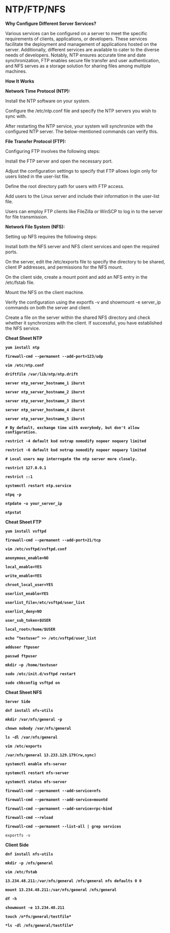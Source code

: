 # NTP/FTP/NFS

**Why Configure Different Server Services?**

Various services can be configured on a server to meet the specific requirements of clients, applications, or developers. These services facilitate the deployment and management of applications hosted on the server. Additionally, different services are available to cater to the diverse needs of developers. Notably, NTP ensures accurate time and date synchronization, FTP enables secure file transfer and user authentication, and NFS serves as a storage solution for sharing files among multiple machines.

**How It Works**

**Network Time Protocol (NTP):**

Install the NTP software on your system.

Configure the /etc/ntp.conf file and specify the NTP servers you wish to sync with.

After restarting the NTP service, your system will synchronize with the configured NTP server. The below-mentioned commands can verify this.

**File Transfer Protocol (FTP):**

Configuring FTP involves the following steps:

Install the FTP server and open the necessary port.

Adjust the configuration settings to specify that FTP allows login only for users listed in the user-list file.

Define the root directory path for users with FTP access.

Add users to the Linux server and include their information in the user-list file.

Users can employ FTP clients like FileZilla or WinSCP to log in to the server for file transmission.

**Network File System (NFS):**

Setting up NFS requires the following steps:

Install both the NFS server and NFS client services and open the required ports.

On the server, edit the /etc/exports file to specify the directory to be shared, client IP addresses, and permissions for the NFS mount.

On the client side, create a mount point and add an NFS entry in the /etc/fstab file.

Mount the NFS on the client machine.

Verify the configuration using the exportfs -v and showmount -e server_ip commands on both the server and client.

Create a file on the server within the shared NFS directory and check whether it synchronizes with the client. If successful, you have established the NFS service.

**Cheat Sheet NTP**

**`yum install ntp`**

**`firewall-cmd --permanent --add-port=123/udp`**

**`vim /etc/ntp.conf`**

**`driftfile /var/lib/ntp/ntp.drift`**

**`server ntp_server_hostname_1 iburst`**

**`server ntp_server_hostname_2 iburst`**

**`server ntp_server_hostname_3 iburst`**

**`server ntp_server_hostname_4 iburst`**

**`server ntp_server_hostname_5 iburst`**

**`# By default, exchange time with everybody, but don't allow configuration.`**

**`restrict -4 default kod notrap nomodify nopeer noquery limited`**

**`restrict -6 default kod notrap nomodify nopeer noquery limited`**

**`# Local users may interrogate the ntp server more closely.`**

**`restrict 127.0.0.1`**

**`restrict ::1`**

**`systemctl restart ntp.service`**

**`ntpq -p`**

**`ntpdate -u your_server_ip`**

**`ntpstat`**

**Cheat Sheet FTP**

**`yum install vsftpd`**

**`firewall-cmd --permanent --add-port=21/tcp`**

**`vim /etc/vsftpd/vsftpd.conf`**

**`anonymous_enable=NO`**

**`local_enable=YES`**

**`write_enable=YES`**

**`chroot_local_user=YES`**

**`userlist_enable=YES`**

**`userlist_file=/etc/vsftpd/user_list`**

**`userlist_deny=NO`**

**`user_sub_token=$USER`**

**`local_root=/home/$USER`**

**`echo “testuser” >> /etc/vsftpd/user_list`**

**`adduser ftpuser`**

**`passwd ftpuser`**

**`mkdir –p /home/testuser`**

**`sudo /etc/init.d/vsftpd restart`**

**`sudo chkconfig vsftpd on`**

**Cheat Sheet NFS**

**`Server Side`**

**`dnf install nfs-utils`**

**`mkdir /var/nfs/general -p`**

**`chown nobody /var/nfs/general`**

**`ls -dl /var/nfs/general`**

**`vim /etc/exports`**

**`/var/nfs/general 13.233.129.179(rw,sync)`**

**`systemctl enable nfs-server`**

**`systemctl restart nfs-server`**

**`systemctl status nfs-server`**

**`firewall-cmd --permanent --add-service=nfs`**

**`firewall-cmd --permanent --add-service=mountd`**

**`firewall-cmd --permanent --add-service=rpc-bind`**

**`firewall-cmd --reload`**

**`firewall-cmd --permanent --list-all | grep services`**

`exportfs -v`

**Client Side**

**`dnf install nfs-utils`**

**`mkdir -p /nfs/general`**

**`vim /etc/fstab`**

**`13.234.48.211:/var/nfs/general /nfs/general nfs defaults 0 0`**

**`mount 13.234.48.211:/var/nfs/general /nfs/general`**

**`df -h`**

**`showmount -e 13.234.48.211`**

**`touch /n*fs/general/testfile*`**

**`*ls -dl /nfs/general/testfile*`**